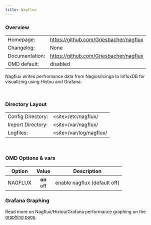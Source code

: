 ```yaml
---
title: Nagflux
---
```

<style>
  thead th:empty {
    border: thin solid red !important;
    display: none;
  }
</style>
### Overview

|||
|---|---|
|Homepage:|https://github.com/Griesbacher/nagflux|
|Changelog:|None|
|Documentation:|https://github.com/Griesbacher/nagflux|
|OMD default:|disabled|

Nagflux writes perfromance data from Nagios/Icinga to InfluxDB for visualizing using Histou and Grafana.

&#x205F;
### Directory Layout

|||
|---|---|
|Config Directory:|&lt;site&gt;/etc/nagflux/|
|Import Directory:|&lt;site&gt;/var/nagflux/|
|Logfiles:|&lt;site&gt;/var/log/nagflux/|

&#x205F;
### OMD Options & vars
| Option | Value | Description |
| ------ |:-----:| ----------- |
| NAGFLUX | **on** <br> off | enable nagflux (default off) |

### Grafana Graphing

Read more on Nagflux/Histou/Grafana performance graphing on the [graphing page](../../howtos/grafana/).